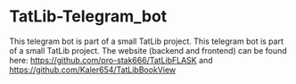 # TatLib-Telegram_bot
This telegram bot is part of a small TatLib project. This telegram bot is part of a small TatLib project. The website (backend and frontend) can be found here:
https://github.com/pro-stak666/TatLibFLASK and https://github.com/Kaler654/TatLibBookView
